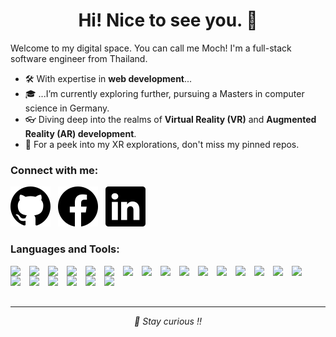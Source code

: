 <h1 align="center">Hi! Nice to see you. 👋</h1>

Welcome to my digital space. You can call me Moch! I'm a full-stack software engineer from Thailand.
- 🛠 With expertise in **web development**...
- 🎓 ...I’m currently exploring further, pursuing a Masters in computer science in Germany.
- 👓 Diving deep into the realms of **Virtual Reality (VR)** and **Augmented Reality (AR) development**.
- 📍 For a peek into my XR explorations, don't miss my pinned repos.

### Connect with me:
[![website](./assets/logo/gh.svg)](https://github.com/kingdomax)&nbsp;&nbsp;
[![website](./assets/logo/fb.svg)](https://facebook.com/kingdomax)&nbsp;&nbsp;
[![website](./assets/logo/ln.svg)](https://linkedin.com/in/pramoch)

### Languages and Tools:
<img align="left" width="30px" src="https://cdn.jsdelivr.net/gh/devicons/devicon/icons/csharp/csharp-original.svg"  />          
<img align="left" width="30px" src="https://cdn.jsdelivr.net/gh/devicons/devicon/icons/dotnetcore/dotnetcore-original.svg" />
<img align="left" width="30px" src="https://cdn.jsdelivr.net/gh/devicons/devicon/icons/java/java-original.svg" />
<img align="left" width="30px" src="https://cdn.jsdelivr.net/gh/devicons/devicon/icons/cplusplus/cplusplus-original.svg" />
<img align="left" width="30px" src="https://cdn.jsdelivr.net/gh/devicons/devicon/icons/microsoftsqlserver/microsoftsqlserver-plain.svg" />
<img align="left" width="30px" src="https://cdn.jsdelivr.net/gh/devicons/devicon/icons/sqlite/sqlite-original.svg" />
<img align="left" width="30px" src="https://cdn.jsdelivr.net/gh/devicons/devicon/icons/graphql/graphql-plain.svg" />
<img align="left" width="30px" src="https://cdn.jsdelivr.net/gh/devicons/devicon/icons/html5/html5-original.svg" />
<img align="left" width="30px" src="https://cdn.jsdelivr.net/gh/devicons/devicon/icons/css3/css3-original.svg" />
<img align="left" width="30px" src="https://cdn.jsdelivr.net/gh/devicons/devicon/icons/javascript/javascript-original.svg" />
<img align="left" width="30px" src="https://cdn.jsdelivr.net/gh/devicons/devicon/icons/typescript/typescript-original.svg" />
<img align="left" width="30px" src="https://cdn.jsdelivr.net/gh/devicons/devicon/icons/react/react-original.svg" />    
<img align="left" width="30px" src="https://cdn.jsdelivr.net/gh/devicons/devicon/icons/bootstrap/bootstrap-original.svg" />  
<img align="left" width="30px" src="https://cdn.jsdelivr.net/gh/devicons/devicon/icons/jquery/jquery-original.svg" />  
<img align="left" width="30px" src="https://cdn.jsdelivr.net/gh/devicons/devicon/icons/sass/sass-original.svg" /> 
<img align="left" width="30px" src="https://cdn.jsdelivr.net/gh/devicons/devicon/icons/jest/jest-plain.svg" />
<img align="left" width="30px" src="https://cdn.jsdelivr.net/gh/devicons/devicon/icons/mocha/mocha-plain.svg" />
<img align="left" width="30px" src="https://cdn.jsdelivr.net/gh/devicons/devicon/icons/selenium/selenium-original.svg" />
<img align="left" width="30px" src="https://cdn.jsdelivr.net/gh/devicons/devicon/icons/git/git-original.svg" />
<img align="left" width="30px" src="https://cdn.jsdelivr.net/gh/devicons/devicon/icons/grafana/grafana-original.svg" />
<img align="left" width="30px" src="https://cdn.jsdelivr.net/gh/devicons/devicon/icons/unity/unity-original.svg" />
<img align="left" width="30px" src="https://cdn.jsdelivr.net/gh/devicons/devicon/icons/opengl/opengl-original.svg" />
<br><br><br>

<hr>
<p align="center"><i>🌟 Stay curious !!</i></p>
